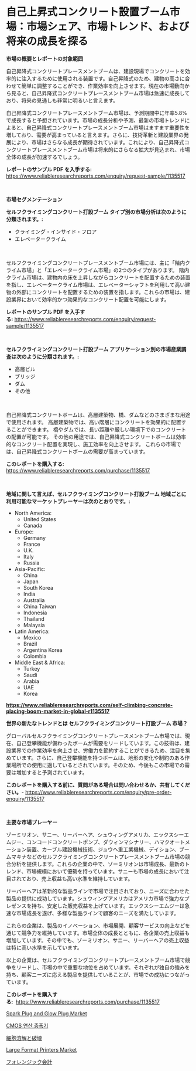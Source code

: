 <p><h1>自己上昇式コンクリート設置ブーム市場：市場シェア、市場トレンド、および将来の成長を探る</h1></p><p><strong>市場の概要とレポートの対象範囲</strong></p>
<p><p>自己昇降式コンクリートプレースメントブームは、建設現場でコンクリートを効率的に注入するために使用される装置です。自己昇降式のため、建物の高さに合わせて簡単に調整することができ、作業効率を向上させます。現在の市場動向から見ると、自己昇降式コンクリートプレースメントブーム市場は急速に成長しており、将来の見通しも非常に明るいと言えます。</p><p>自己昇降式コンクリートプレースメントブーム市場は、予測期間中に年率5.8%で成長すると予想されています。市場の成長分析や予測、最新の市場トレンドによると、自己昇降式コンクリートプレースメントブーム市場はますます重要性を増しており、需要が高まっていると言えます。さらに、技術革新と建設業界の発展により、市場はさらなる成長が期待されています。これにより、自己昇降式コンクリートプレースメントブーム市場は将来的にさらなる拡大が見込まれ、市場全体の成長が加速するでしょう。</p></p>
<p><strong>レポートのサンプル PDF を入手する:</strong> <a href="https://www.reliableresearchreports.com/enquiry/request-sample/1135517">https://www.reliableresearchreports.com/enquiry/request-sample/1135517</a></p>
<p>&nbsp;</p>
<p><strong>市場セグメンテーション</strong></p>
<p><strong>セルフクライミングコンクリート打設ブーム タイプ別の市場分析は次のように分類されます。:</strong></p>
<p><ul><li>クライミング・インサイド・フロア</li><li>エレベータークライム</li></ul></p>
<p>&nbsp;</p>
<p><p>セルフクライミングコンクリートプレースメントブーム市場には、主に「階内クライム市場」と「エレベータークライム市場」の2つのタイプがあります。 階内クライム市場は、建物内の床を上昇しながらコンクリートを配置するための装置を指し、エレベータークライム市場は、エレベーターシャフトを利用して高い建物の外部にコンクリートを配置するための装置を指します。これらの市場は、建設業界において効率的かつ効果的なコンクリート配置を可能にします。</p></p>
<p><strong>レポートのサンプル PDF を入手する:</strong>&nbsp;<a href="https://www.reliableresearchreports.com/enquiry/request-sample/1135517">https://www.reliableresearchreports.com/enquiry/request-sample/1135517</a></p>
<p>&nbsp;</p>
<p><strong> セルフクライミングコンクリート打設ブーム アプリケーション別の市場産業調査は次のように分類されます。:</strong></p>
<p><ul><li>高層ビル</li><li>ブリッジ</li><li>ダム</li><li>その他</li></ul></p>
<p>&nbsp;</p>
<p><p>自己昇降式コンクリートボームは、高層建築物、橋、ダムなどのさまざまな用途で使用されます。 高層建築物では、高い階層にコンクリートを効果的に配置することができます。 橋やダムでは、長い距離や厳しい環境下でのコンクリートの配置が可能です。 その他の用途では、自己昇降式コンクリートボームは効率的なコンクリート配置を実現し、施工効率を向上させます。 これらの市場では、自己昇降式コンクリートボームの需要が高まっています。</p></p>
<p><strong>このレポートを購入する:</strong>&nbsp; <a href="https://www.reliableresearchreports.com/purchase/1135517">https://www.reliableresearchreports.com/purchase/1135517</a></p>
<p>&nbsp;</p>
<p><strong>地域に関して言えば、セルフクライミングコンクリート打設ブーム 地域ごとに利用可能なマーケットプレーヤーは次のとおりです。:</strong></p>
<p><ul>
    <li>
        North America:
        <ul>
            <li>United States</li>
            <li>Canada</li>
        </ul>
    </li>
    <li>
        Europe:
        <ul>
            <li>Germany</li>
            <li>France</li>
            <li>U.K.</li>
            <li>Italy</li>
            <li>Russia</li>
        </ul>
    </li>
    <li>
        Asia-Pacific:
        <ul>
            <li>China</li>
            <li>Japan</li>
            <li>South Korea</li>
            <li>India</li>
            <li>Australia</li>
            <li>China Taiwan</li>
            <li>Indonesia</li>
            <li>Thailand</li>
            <li>Malaysia</li>
        </ul>
    </li>
    <li>
        Latin America:
        <ul>
            <li>Mexico</li>
            <li>Brazil</li>
            <li>Argentina Korea</li>
            <li>Colombia</li>
        </ul>
    </li>
    <li>
        Middle East & Africa:
        <ul>
            <li>Turkey</li>
            <li>Saudi</li>
            <li>Arabia</li>
            <li>UAE</li>
            <li>Korea</li>
        </ul>
    </li>
    </ul></p>
<p><strong><a href="https://www.reliableresearchreports.com/self-climbing-concrete-placing-boom-market-in-global-r1135517">https://www.reliableresearchreports.com/self-climbing-concrete-placing-boom-market-in-global-r1135517</a></strong>&nbsp;</p>
<p><strong>世界の新たなトレンドとは セルフクライミングコンクリート打設ブーム 市場？</strong></p>
<p><p>グローバルセルフクライミングコンクリートプレースメントブーム市場では、現在、自己登攀機能が備わったボームが需要をリードしています。この技術は、建設業界での作業効率を向上させ、労働力を節約することができるため、注目を集めています。さらに、自己登攀機能を持つボームは、地形の変化や制約のある作業場所での使用に適しているとされています。そのため、今後もこの市場での需要は増加すると予測されています。</p></p>
<p><strong>このレポートを購入する前に、質問がある場合は問い合わせるか、共有してください。</strong>- <a href="https://www.reliableresearchreports.com/enquiry/pre-order-enquiry/1135517">https://www.reliableresearchreports.com/enquiry/pre-order-enquiry/1135517</a></p>
<p>&nbsp;</p>
<p><strong>主要な市場プレーヤー</strong></p>
<p><p>ゾーミリオン、サニー、リーバーヘア、シュウィングアメリカ、エックスシーエムジー、コンコードコンクリートポンプ、ダウィンマシナリー、ハマクオートメーション装置、カーブル建設機械技術、ジュウヘ重工業機械、デイション、ブームマキナなどのセルフクライミングコンクリートプレースメントブーム市場の競合分析を提供します。これらの企業の中で、ゾーミリオンは市場成長、最新のトレンド、市場規模において優勢を持っています。サニーも市場の成長において注目されており、売上収益も高い水準を維持しています。</p><p>リーバーヘアは革新的な製品ラインで市場で注目されており、ニーズに合わせた製品の提供に成功しています。シュウィングアメリカはアメリカ市場で強力なプレゼンスを持ち、安定した販売収益を上げています。エックスシーエムジーは急速な市場成長を遂げ、多様な製品ラインで顧客のニーズを満たしています。</p><p>これらの企業は、製品のイノベーション、市場展開、顧客サービスの向上などを通じて競争力を維持しています。市場全体の成長とともに、各企業の売上収益も増加しています。その中でも、ゾーミリオン、サニー、リーバーヘアの売上収益は特に高い水準を示しています。</p><p>以上の企業は、セルフクライミングコンクリートプレースメントブーム市場で競争をリードし、市場の中で重要な地位を占めています。それぞれが独自の強みを持ち、顧客ニーズに応える製品を提供していることが、市場での成功につながっています。</p></p>
<p><strong>このレポートを購入する:</strong>&nbsp;&nbsp;<a href="https://www.reliableresearchreports.com/purchase/1135517">https://www.reliableresearchreports.com/purchase/1135517</a></p>
<p><p><a href="https://github.com/dx0328/Market-Research-Report-List-2/blob/main/spark-plug-and-glow-plug-market.md">Spark Plug and Glow Plug Market</a></p><p><a href="https://github.com/fernandotryO5lson96765/Market-Research-Report-List-1/blob/main/699807624581.md">CMOS 연산 증폭기</a></p><p><a href="https://github.com/ReyesKohler20231/Market-Research-Report-List-1/blob/main/761299626492.md">細胞溶解と破壊</a></p><p><a href="https://github.com/Glendatilghmankmgz0rbhwpy/Market-Research-Report-List-2/blob/main/large-format-printers-market.md">Large Format Printers Market</a></p><p><a href="https://github.com/xnljig2898992/Market-Research-Report-List-1/blob/main/756212026493.md">フォレンジック会計</a></p></p>